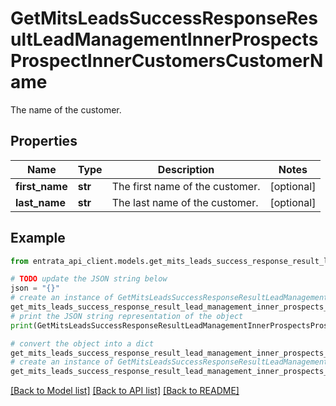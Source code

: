 # GetMitsLeadsSuccessResponseResultLeadManagementInnerProspectsProspectInnerCustomersCustomerName

The name of the customer.

## Properties

Name | Type | Description | Notes
------------ | ------------- | ------------- | -------------
**first_name** | **str** | The first name of the customer. | [optional] 
**last_name** | **str** | The last name of the customer. | [optional] 

## Example

```python
from entrata_api_client.models.get_mits_leads_success_response_result_lead_management_inner_prospects_prospect_inner_customers_customer_name import GetMitsLeadsSuccessResponseResultLeadManagementInnerProspectsProspectInnerCustomersCustomerName

# TODO update the JSON string below
json = "{}"
# create an instance of GetMitsLeadsSuccessResponseResultLeadManagementInnerProspectsProspectInnerCustomersCustomerName from a JSON string
get_mits_leads_success_response_result_lead_management_inner_prospects_prospect_inner_customers_customer_name_instance = GetMitsLeadsSuccessResponseResultLeadManagementInnerProspectsProspectInnerCustomersCustomerName.from_json(json)
# print the JSON string representation of the object
print(GetMitsLeadsSuccessResponseResultLeadManagementInnerProspectsProspectInnerCustomersCustomerName.to_json())

# convert the object into a dict
get_mits_leads_success_response_result_lead_management_inner_prospects_prospect_inner_customers_customer_name_dict = get_mits_leads_success_response_result_lead_management_inner_prospects_prospect_inner_customers_customer_name_instance.to_dict()
# create an instance of GetMitsLeadsSuccessResponseResultLeadManagementInnerProspectsProspectInnerCustomersCustomerName from a dict
get_mits_leads_success_response_result_lead_management_inner_prospects_prospect_inner_customers_customer_name_from_dict = GetMitsLeadsSuccessResponseResultLeadManagementInnerProspectsProspectInnerCustomersCustomerName.from_dict(get_mits_leads_success_response_result_lead_management_inner_prospects_prospect_inner_customers_customer_name_dict)
```
[[Back to Model list]](../README.md#documentation-for-models) [[Back to API list]](../README.md#documentation-for-api-endpoints) [[Back to README]](../README.md)



